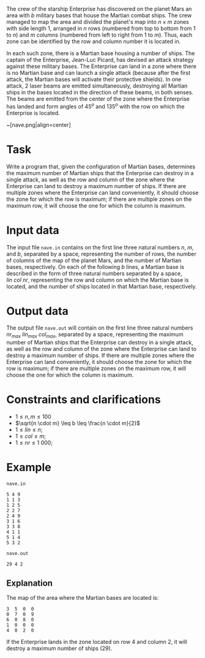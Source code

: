 The crew of the starship Enterprise has discovered on the planet Mars an area with $b$ military bases that house the Martian combat ships. The crew managed to map the area and divided the planet's map into $n \times m$ zones with side length $1$, arranged in $n$ rows (numbered from top to bottom from $1$ to $n$) and $m$ columns (numbered from left to right from $1$ to $m$). Thus, each zone can be identified by the row and column number it is located in.

In each such zone, there is a Martian base housing a number of ships. The captain of the Enterprise, Jean-Luc Picard, has devised an attack strategy against these military bases. 
The Enterprise can land in a zone where there is no Martian base and can launch a single attack (because after the first attack, the Martian bases will activate their protective shields). In one attack, $2$ laser beams are emitted simultaneously, destroying all Martian ships in the bases located in the direction of these beams, in both senses. The beams are emitted from the center of the zone where the Enterprise has landed and form angles of $45^o$ and $135^o$ with the row on which the Enterprise is located.

~[nave.png|align=center]

# Task

Write a program that, given the configuration of Martian bases, determines the maximum number of Martian ships that the Enterprise can destroy in a single attack, as well as the row and column of the zone where the Enterprise can land to destroy a maximum number of ships. If there are multiple zones where the Enterprise can land conveniently, it should choose the zone for which the row is maximum; if there are multiple zones on the maximum row, it will choose the one for which the column is maximum.

# Input data

The input file `nave.in` contains on the first line three natural numbers $n$, $m$, and $b$, separated by a space, representing the number of rows, the number of columns of the map of the planet Mars, and the number of Martian bases, respectively. On each of the following $b$ lines, a Martian base is described in the form of three natural numbers separated by a space, $lin \ col \ nr$, representing the row and column on which the Martian base is located, and the number of ships located in that Martian base, respectively.

# Output data

The output file `nave.out` will contain on the first line three natural numbers $nr_{max} \ lin_{max} \ col_{max}$, separated by a space, representing the maximum number of Martian ships that the Enterprise can destroy in a single attack, as well as the row and column of the zone where the Enterprise can land to destroy a maximum number of ships. If there are multiple zones where the Enterprise can land conveniently, it should choose the zone for which the row is maximum; if there are multiple zones on the maximum row, it will choose the one for which the column is maximum.

# Constraints and clarifications

* $1 \leq n, m \leq 100$
* $\sqrt{n \cdot m} \leq b \leq \frac{n \cdot m}{2}$
* $1 \leq lin \leq n$; 
* $1 \leq col \leq m$; 
* $1 \leq nr \leq 1 \ 000$;

# Example

`nave.in`
```
5 4 9
1 1 3
1 2 5
2 2 7
2 4 9
3 1 6
3 3 8 
4 1 1 
5 1 4
5 3 2
```

`nave.out`
```
29 4 2
```

## Explanation

The map of the area where the Martian bases are located is:

```
3  5  0  0 
0  7  0  9 
6  0  8  0 
1  0  0  0 
4  0  2  0
```

If the Enterprise lands in the zone located on row $4$ and column $2$, it will destroy a maximum number of ships $(29)$.